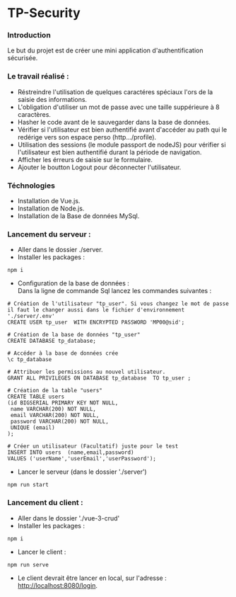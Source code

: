 # TP-Security

### Introduction 
  Le but du projet est de créer une mini application d'authentification sécurisée.
  
### Le travail réalisé :
  - Réstreindre l'utilisation de quelques caractéres spéciaux l'ors de la saisie des informations.
  - L'obligation d'utiliser un mot de passe avec une taille suppérieure à 8 caractères.
  - Hasher le code avant de le sauvegarder dans la base de données.
  - Vérifier si l'utilisateur est bien authentifié avant d'accéder au path qui le redérige vers son espace perso (http.../profile). 
  - Utilisation des sessions (le module passport de nodeJS) pour vérifier si l'utilisateur est bien authentifié durant la période de navigation.
  - Afficher les érreurs de saisie sur le formulaire.  
  - Ajouter le boutton Logout pour déconnecter l'utilisateur.

### Téchnologies 
  - Installation de Vue.js.
  - Installation de Node.js.
  - Installation de la Base de données MySql.

### Lancement du serveur :
  - Aller dans le dossier ./server.
  - Installer les packages :
```
npm i 
```
  - Configuration de la base de données :<br>
 Dans la ligne de commande Sql lancez les commandes suivantes :
 ```
 # Création de l'utilisateur "tp_user". Si vous changez le mot de passe il faut le changer aussi dans le fichier d'environnement './server/.env'
 CREATE USER tp_user  WITH ENCRYPTED PASSWORD 'MP00@sid'; 

# Création de la base de données "tp_user"
 CREATE DATABASE tp_database; 
 
 # Accéder à la base de données crée
 \c tp_database
 
 # Attribuer les permissions au nouvel utilisateur.
 GRANT ALL PRIVILEGES ON DATABASE tp_database  TO tp_user ;

# Création de la table "users"
CREATE TABLE users
 (id BIGSERIAL PRIMARY KEY NOT NULL,
  name VARCHAR(200) NOT NULL,
  email VARCHAR(200) NOT NULL,
  password VARCHAR(200) NOT NULL,
  UNIQUE (email)
);

# Créer un utilisateur (Facultatif) juste pour le test 
INSERT INTO users  (name,email,password)
VALUES ('userName','userEmail','userPassword');

 ```
  - Lancer le serveur (dans le dossier './server') 
 ```
 npm run start
 ```
 
 ### Lancement du client :
  - Aller dans le dossier './vue-3-crud' 
  - Installer les packages :
 ```
 npm i 
 ```
 - Lancer le client :
```
npm run serve 
```
 - Le client devrait être lancer en local, sur l'adresse :   [http://localhost:8080/login](http://localhost:8080/login).
 
